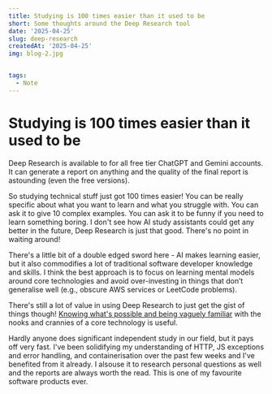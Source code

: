 ```yaml
---
title: Studying is 100 times easier than it used to be
short: Some thoughts around the Deep Research tool
date: '2025-04-25'
slug: deep-research
createdAt: '2025-04-25'
img: blog-2.jpg


tags:
  - Note
---
```


# Studying is 100 times easier than it used to be
Deep Research is available to for all free tier ChatGPT and Gemini accounts. It can generate a report on anything and the quality of the final report is astounding (even the free versions). 

So studying technical stuff just got 100 times easier! You can be really specific about what you want to learn and what you struggle with. You can ask it to give 10 complex examples. You can ask it to be funny if you need to learn something boring. I don't see how AI study assistants could get any better in the future, Deep Research is just that good. There's no point in waiting around!

There's a little bit of a double edged sword here - AI makes learning easier, but it also commodifies a lot of traditional software developer knowledge and skills. I think the best approach is to focus on learning mental models around core technologies and avoid over-investing in things that don’t generalise well (e.g., obscure AWS services or LeetCode problems).

There's still a lot of value in using Deep Research to just get the gist of things though! [Knowing what's possible and being vaguely familiar](https://www.pluralsight.com/resources/blog/cloud/the-career-changing-art-of-reading-the-docs) with the nooks and crannies of a core technology is useful. 

Hardly anyone does significant independent study in our field, but it pays off very fast. I've been solidifying my understanding of HTTP, JS exceptions and error handling, and containerisation over the past few weeks and I've benefited from it already. I alsouse it to research personal questions as well and the reports are always worth the read. This is one of my favourite software products ever. 